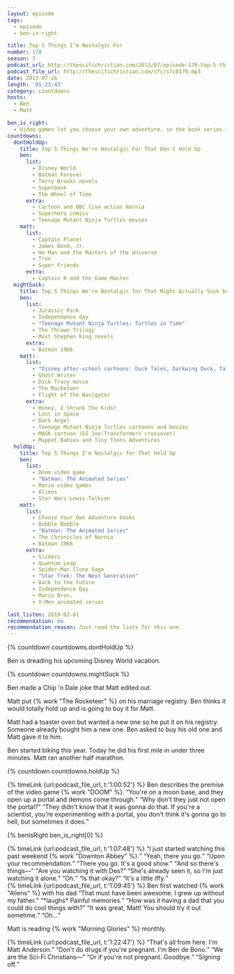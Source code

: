 ```yaml
---
layout: episode
tags:
  - episode
  - ben-is-right

title: Top 5 Things I’m Nostalgic For
number: 170
season: 3
podcast_url: http://thescifichristian.com/2013/07/episode-170-top-5-things-im-nostalgic-for/
podcast_file_url: http://thescifichristian.com/sfc/sfc0170.mp3
date: 2013-07-16
length: '01:23:43'
category: countdowns
hosts:
  - Ben
  - Matt

ben_is_right:
  - Video games let you choose your own adventure, so the book series is unnecessary
countdowns:
  dontHoldUp:
    title: Top 5 Things We're Nostalgic For That Don't Hold Up
    ben:
      list:
        - Disney World
        - Batman Forever
        - Terry Brooks novels
        - Superbook
        - The Wheel of Time 
      extra:
        - Cartoon and BBC live action Narnia
        - Superhero comics
        - Teenage Mutant Ninja Turtles movies
    matt: 
      list:
        - Captain Planet
        - James Bond, Jr.
        - He Man and the Masters of the Universe
        - Tron
        - Super Friends
      extra:
        - Captain N and the Game Master
  mightSuck:
    title: Top 5 Things We're Nostalgic for That Might Actually Suck but I Haven't Watched in a Long Time
    ben:
      list:
        - Jurassic Park 
        - Independence day 
        - "Teenage Mutant Ninja Turtles: Turtles in Time"
        - The Thrawn Trilogy
        - Most Stephen King novels
      extra:
        - Batman 1966
    matt: 
      list:
        - "Disney after-school cartoons: Duck Tales, Darkwing Duck, Talespin, Chip 'n Dale: Rescue Rangers, Gummi Bears"
        - Ghost Writer
        - Dick Tracy movie
        - The Rocketeer 
        - Flight of the Navigator
      extra:
        - Honey, I Shrunk the Kids!
        - Lost in Space
        - Dark Angel
        - Teenage Mutant Ninja Turtles cartoons and movies
        - MASK cartoon (GI Joe-Transformers crossover) 
        - Muppet Babies and Tiny Toons Adventures
  holdUp:
    title: Top 5 Things I'm Nostalgic for That Hold Up
    ben:
      list:
        - Doom video game
        - "Batman: The Animated Series"
        - Mario video games 
        - Aliens
        - Star Wars-Lewis-Tolkien 
    matt: 
      list:
        - Choose Your Own Adventure books
        - Bubble Bobble
        - "Batman: The Animated Series"
        - The Chronicles of Narnia
        - Batman 1966 
      extra:
        - Sliders 
        - Quantum Leap
        - Spider-Man Clone Saga 
        - "Star Trek: The Next Generation"
        - Back to the Future
        - Independence Day
        - Mario Bros. 
        - X-Men animated series

last_listen: 2019-02-01
recommendation: no
recommendation_reason: Just read the lists for this one.
---
```


{% countdown countdowns.dontHoldUp %}

Ben is dreading his upcoming Disney World vacation. 

{% countdown countdowns.mightSuck %}

Ben made a Chip 'n Dale joke that Matt edited out. 

Matt put {% work "The Rocketeer" %} on his marriage registry. Ben thinks it would totally hold up and is going to buy it for Matt.

Matt had a toaster oven but wanted a new one so he put it on his registry. Someone already bought him a new one. Ben asked to buy his old one and Matt gave it to him.

Ben started biking this year. Today he did his first mile in under three minutes. Matt ran another half marathon.

{% countdown countdowns.holdUp %}

<div class="quote">
  {% timeLink {url:podcast_file_url, t:'1:00:52'} %}
  <span class="quote-context is-size-6">Ben describes the premise of the video game {% work "DOOM" %}.</span>
  <q class="ben">You're on a moon base, and they open up a portal and demons come through.</q>
  <q class="matt">Why don't they just not open the portal?</q>
  <q class="ben">They didn't know that it was gonna do that. If you're a scientist, you're experimenting with a portal, you don't think it's gonna go to hell, but sometimes it does.</q>
</div>

{% benIsRight ben_is_right[0] %}

<div class="quote">
  {% timeLink {url:podcast_file_url, t:'1:07:48'} %}
  <q class="matt">I just started watching this past weekend {% work "Downton Abbey" %}.</q>
  <q class="ben">Yeah, there you go.</q>
  <q class="matt">Upon your recommendation.</q>
  <q class="ben">There you go. It's a good show.</q>
  <q class="matt">And so there's things—</q>
  <q class="ben">Are you watching it with Des?</q>
  <q class="matt">She's already seen it, so I'm just watching it alone.</q>
  <q class="ben">Oh.</q>
  <q class="matt">Is that okay?</q>
  <q class="ben">It's a little iffy.</q>
</div>

<div class="quote">
  {% timeLink {url:podcast_file_url, t:'1:09:45'} %}
  <span class="quote-context is-size-6">Ben first watched {% work "Aliens" %} with his dad</span>
  <q class="matt">That must have been awesome. I grew up without my father.</q>
  <q class="ben">*laughs* Painful memories.</q>
  <q class="matt">How was it having a dad that you could do cool things with?</q>
  <q class="ben">It was great, Matt! You should try it out sometime.</q>
  <q class="matt">Oh...</q>
</div>

Matt is reading {% work "Morning Glories" %} monthly. 

<div class="quote">
  {% timeLink {url:podcast_file_url, t:'1:22:47'} %}
  <span class="quote-context is-size-6"></span>
  <q class="matt">That's all from here. I'm Matt Anderson.</q>
  <q class="ben">Don't do drugs if you're pregnant. I'm Ben de Bono.</q>
  <q class="matt">We are the Sci-Fi Christians—</q>
  <q class="ben">Or if you're not pregnant. Goodbye.</q>
  <q class="matt">Signing off.</q>
</div>